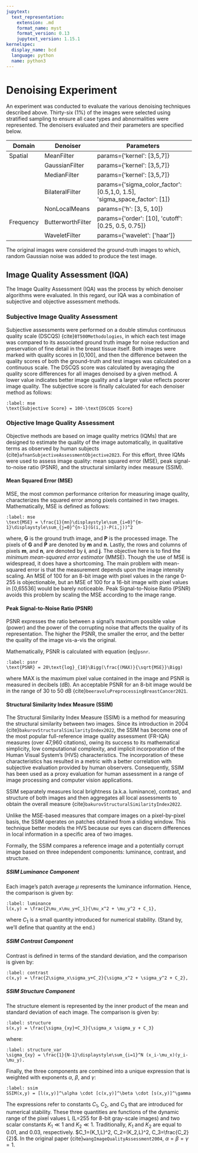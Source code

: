 ```yaml
---
jupytext:
  text_representation:
    extension: .md
    format_name: myst
    format_version: 0.13
    jupytext_version: 1.15.1
kernelspec:
  display_name: bcd
  language: python
  name: python3
---
```

# Denoising Experiment

An experiment was conducted to evaluate the various denoising techniques described above. Thirty-six (1%) of the images were selected using stratified sampling to ensure all case types and abnormalities were represented. The denoisers evaluated and their parameters are specified below.

| Domain     | Denoiser          | Parameters                                                               |
|------------|-------------------|--------------------------------------------------------------------------|
| Spatial    | MeanFilter        | params={'kernel': [3,5,7]}                                               |
|            | GaussianFilter    | params={'kernel': [3,5,7]}                                               |
|            | MedianFilter      | params={'kernel': [3,5,7]}                                               |
|            | BilateralFilter   | params={'sigma_color_factor': [0.5,1,0, 1.5], 'sigma_space_factor': [1]} |
|            | NonLocalMeans     | params={'h': [3, 5, 10]}                                                 |
| Frequency  | ButterworthFilter | params={'order': [10], 'cutoff': [0.25, 0.5, 0.75]}                      |
|            | WaveletFilter     | params={'wavelet': ['haar']}                                             |

The original images were considered the ground-truth images to which, random Gaussian noise was added to produce the test image.

## Image Quality Assessment (IQA)

The Image Quality Assessment (IQA) was the process by which denoiser algorithms were evaluated. In this regard, our IQA was a combination of subjective and objective assessment methods.

### Subjective Image Quality Assessment

Subjective assessments were performed on a double stimulus continuous quality scale (DSCQS) {cite}`BT500Methodologies`, in which each test image was compared to its associated ground truth image for noise reduction and preservation of fine detail in the breast tissue itself. Both images were marked with quality scores in [0,100], and then the difference between the quality scores of both the ground-truth and test images was calculated on a continuous scale. The DSCQS score was calculated by averaging the quality score differences for all images denoised by a given method. A lower value indicates better image quality and a larger value reflects poorer image quality. The subjective score is finally calculated for each denoiser method as follows:

```{math}
:label: mse
\text{Subjective Score} = 100-\text{DSCQS Score}
```

### Objective Image Quality Assessment

Objective methods are based on image quality metrics (IQMs) that are designed to estimate the quality of the image automatically, in qualitative terms as observed by human subjects {cite}`afnanSubjectiveAssessmentObjective2023`.  For this effort, three IQMs were used to assess image quality: mean squared error (MSE), peak signal-to-noise ratio (PSNR), and the structural similarity index measure (SSIM).

#### Mean Squared Error (MSE)

MSE, the most common performance criterion for measuring image quality, characterizes the squared error among pixels contained in two images. Mathematically, MSE is defined as follows:

```{math}
:label: mse
\text{MSE} = \frac{1}{mn}\displaystyle\sum_{i=0}^{m-1}\displaystyle\sum_{j=0}^{n-1}(G(i,j)-P(i,j))^2
```

where, **G** is the ground truth image, and **P** is the processed image. The pixels of **G** and **P** are denoted by **m** and **n**. Lastly, the rows and columns of pixels **m**, and **n**, are denoted by **i**, and **j**.
The objective here is to find the *minimum mean-squared error estimator* (MMSE).
Though the use of MSE is widespread, it does have a shortcoming. The main problem with mean-squared error is that the measurement depends upon the image intensity scaling. An MSE of 100 for an 8-bit image with pixel values in the range 0-255 is objectionable, but an MSE of 100 for a 16-bit image with pixel values in [0,65536] would be barely noticeable.
Peak Signal-to-Noise Ratio (PSNR) avoids this problem by scaling the MSE according to the image range.

#### Peak Signal-to-Noise Ratio (PSNR)

PSNR expresses the ratio between a signal’s maximum possible value (power) and the power of the corrupting noise that affects the quality of its representation.  The higher the PSNR, the smaller the error, and the better the quality of the image vis-a-vis the original.

Mathematically, PSNR is calculated with equation {eq}`psnr`.

```{math}
:label: psnr
\text{PSNR} = 20\text{log}_{10}\Bigg(\frac{(MAX)}{\sqrt{MSE}}\Bigg)
```

where MAX is the maximum pixel value contained in the image and PSNR is measured in decibels (dB). An acceptable PSNR for an 8-bit image would be in the range of 30 to 50 dB {cite}`beeravoluPreprocessingBreastCancer2021`.

#### Structural Similarity Index Measure (SSIM)

The Structural Similarity Index Measure (SSIM) is a method for measuring the structural similarity between two images. Since its introduction in 2004 {cite}`bakurovStructuralSimilarityIndex2022`, the SSIM has become one of the most popular full-reference image quality assessment (FR-IQA) measures (over 47,960 citations), owing its success to its mathematical simplicity, low computational complexity, and implicit incorporation of the Human Visual System’s (HVS) characteristics. The incorporation of these characteristics has resulted in a metric with a better correlation with subjective evaluation provided by human observers. Consequently, SSIM has been used as a proxy evaluation for human assessment in a range of image processing and computer vision applications.

SSIM separately measures local brightness (a.k.a. luminance), contrast, and structure of both images and then aggregates all local assessments to obtain the overall measure {cite}`bakurovStructuralSimilarityIndex2022`.

Unlike the MSE-based measures that compare images on a pixel-by-pixel basis, the SSIM operates on patches obtained from a sliding window.  This technique better models the HVS because our eyes can discern differences in local information in a specific area of two images.

Formally, the SSIM compares a reference image and a potentially corrupt image based on three independent components: luminance, contrast, and structure.

##### SSIM Luminance Component

Each image’s patch average $\mu$ represents the luminance information. Hence, the comparison is given by:

```{math}
:label: luminance
l(x,y) = \frac{2\mu_x\mu_y+C_1}{\mu_x^2 + \mu_y^2 + C_1},
```

where $C_1$ is a small quantity introduced for numerical stability. (Stand by, we’ll define that quantity at the end.)

##### SSIM Contrast Component

Contrast is defined in terms of the standard deviation, and the comparison is given by:

```{math}
:label: contrast
c(x,y) = \frac{2\sigma_x\sigma_y+C_2}{\sigma_x^2 + \sigma_y^2 + C_2},
```

##### SSIM Structure Component

The structure element is represented by the inner product of the mean and standard deviation of each image. The comparison is given by:

```{math}
:label: structure
s(x,y) = \frac{\sigma_{xy}+C_3}{\sigma_x \sigma_y + C_3}
```

where:

```{math}
:label: structure_var
\sigma_{xy} = \frac{1}{N-1}\displaystyle\sum_{i=1}^N (x_i-\mu_x)(y_i-\mu_y).
```

Finally, the three components are combined into a unique expression that is weighted with exponents $\alpha$, $\beta$, and $\gamma$:

```{math}
:label: ssim
SSIM(x,y) = [l(x,y)]^\alpha \cdot [c(x,y)]^\beta \cdot [s(x,y)]^\gamma
```

The expressions refer to constants $C_1$, $C_2$, and $C_3$ that are introduced for numerical stability. These three quantities are functions of the dynamic range of the pixel values L (L=255 for 8-bit gray-scale images) and two scalar constants $K_1 \ll 1$ and $K_2 \ll 1$. Traditionally, $K_1$  and $K_2$ are equal to 0.01, and 0.03, respectively. $C_1=(K_1,L)^2, C_2=(K_2,L)^2,  C_3=\frac{C_2}{2}$. In the original paper {cite}`wangImageQualityAssessment2004`, $\alpha= \beta = \gamma = 1$.

